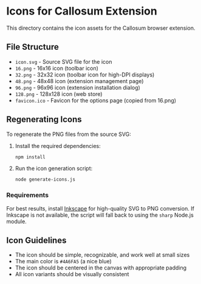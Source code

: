 # Icons for Callosum Extension

This directory contains the icon assets for the Callosum browser extension.

## File Structure

- `icon.svg` - Source SVG file for the icon
- `16.png` - 16x16 icon (toolbar icon)
- `32.png` - 32x32 icon (toolbar icon for high-DPI displays)
- `48.png` - 48x48 icon (extension management page)
- `96.png` - 96x96 icon (extension installation dialog)
- `128.png` - 128x128 icon (web store)
- `favicon.ico` - Favicon for the options page (copied from 16.png)

## Regenerating Icons

To regenerate the PNG files from the source SVG:

1. Install the required dependencies:
   ```bash
   npm install
   ```

2. Run the icon generation script:
   ```bash
   node generate-icons.js
   ```

### Requirements

For best results, install [Inkscape](https://inkscape.org/) for high-quality SVG to PNG conversion. If Inkscape is not available, the script will fall back to using the `sharp` Node.js module.

## Icon Guidelines

- The icon should be simple, recognizable, and work well at small sizes
- The main color is `#4A6FA5` (a nice blue)
- The icon should be centered in the canvas with appropriate padding
- All icon variants should be visually consistent
